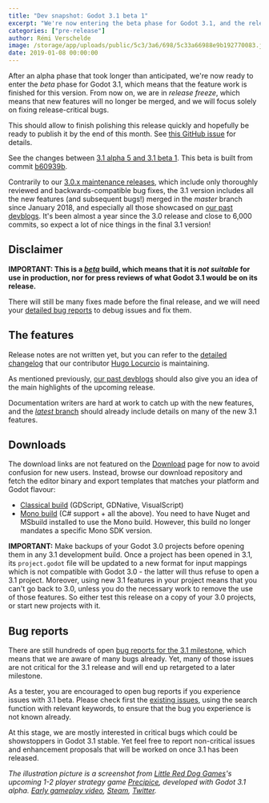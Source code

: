 ```yaml
---
title: "Dev snapshot: Godot 3.1 beta 1"
excerpt: "We're now entering the beta phase for Godot 3.1, and the release freeze, which means that only major bug fixes will now be merged in the master branch until 3.1 is released. This first development snapshot, 3.1 beta 1, brings a week's worth of bug fixes and enhancements merged in the master branch since the alpha 5 release."
categories: ["pre-release"]
author: Rémi Verschelde
image: /storage/app/uploads/public/5c3/3a6/698/5c33a66988e9b192770083.jpg
date: 2019-01-08 00:00:00
---
```


After an alpha phase that took longer than anticipated, we're now ready to enter the *beta* phase for Godot 3.1, which means that the feature work is finished for this version. From now on, we are in *release freeze*, which means that new features will no longer be merged, and we will focus solely on fixing release-critical bugs.

This should allow to finish polishing this release quickly and hopefully be ready to publish it by the end of this month. See [this GitHub issue](https://github.com/godotengine/godot/issues/24822) for details.

See the changes between [3.1 alpha 5 and 3.1 beta 1](https://github.com/godotengine/godot/compare/b60939be88d192b63798aec6e9b031d570048b8b...f7de2c0cb3793bd289b8465bcc9af54157a54e91). This beta is built from commit [b60939b](https://github.com/godotengine/godot/commit/b60939be88d192b63798aec6e9b031d570048b8b).

Contrarily to our [3.0.x maintenance releases](/article/maintenance-release-godot-3-0-6), which include only thoroughly reviewed and backwards-compatible bug fixes, the 3.1 version includes all the new features (and subsequent bugs!) merged in the *master* branch since January 2018, and especially all those showcased on [our past devblogs](/devblog). It's been almost a year since the 3.0 release and close to 6,000 commits, so expect a lot of nice things in the final 3.1 version!

## Disclaimer

**IMPORTANT: This is a [*beta*](https://en.wikipedia.org/wiki/Software_release_life_cycle#Beta) build, which means that it is *not suitable* for use in production, nor for press reviews of what Godot 3.1 would be on its release.**

There will still be many fixes made before the final release, and we will need your [detailed bug reports](https://github.com/godotengine/godot/issues) to debug issues and fix them.

## The features

Release notes are not written yet, but you can refer to the [detailed changelog](https://gist.github.com/Calinou/49aefe52ce8f67ffa3f743932123d14f) that our contributor [Hugo Locurcio](https://github.com/Calinou) is maintaining.

As mentioned previously, [our past devblogs](/devblog) should also give you an idea of the main highlights of the upcoming release.

Documentation writers are hard at work to catch up with the new features, and the [*latest* branch](http://docs.godotengine.org/en/latest/) should already include details on many of the new 3.1 features.

## Downloads

The download links are not featured on the [Download](/download) page for now to avoid confusion for new users. Instead, browse our download repository and fetch the editor binary and export templates that matches your platform and Godot flavour:

- [Classical build](https://github.com/godotengine/godot-builds/releases/3.1-beta1) (GDScript, GDNative, VisualScript)
- [Mono build](https://github.com/godotengine/godot-builds/releases/3.1-beta1) (C# support + all the above). You need to have Nuget and MSbuild installed to use the Mono build. However, this build no longer mandates a specific Mono SDK version.

**IMPORTANT:** Make backups of your Godot 3.0 projects before opening them in any 3.1 development build. Once a project has been opened in 3.1, its `project.godot` file will be updated to a new format for input mappings which is not compatible with Godot 3.0 - the latter will thus refuse to open a 3.1 project. Moreover, using new 3.1 features in your project means that you can't go back to 3.0, unless you do the necessary work to remove the use of those features. So either test this release on a copy of your 3.0 projects, or start new projects with it.

## Bug reports

There are still hundreds of open [bug reports for the 3.1 milestone](https://github.com/godotengine/godot/issues?q=is%3Aopen+is%3Aissue+milestone%3A3.1+label%3Abug), which means that we are aware of many bugs already. Yet, many of those issues are not critical for the 3.1 release and will end up retargeted to a later milestone.

As a tester, you are encouraged to open bug reports if you experience issues with 3.1 beta. Please check first the [existing issues](https://github.com/godotengine/godot/issues), using the search function with relevant keywords, to ensure that the bug you experience is not known already.

At this stage, we are mostly interested in critical bugs which could be showstoppers in Godot 3.1 stable. Yet feel free to report non-critical issues and enhancement proposals that will be worked on once 3.1 has been released.

*The illustration picture is a screenshot from [Little Red Dog Games](https://www.littlereddoggames.com)'s upcoming 1-2 player strategy game *[Precipice](https://www.littlereddoggames.com/precipice)*, developed with Godot 3.1 alpha. [Early gameplay video](https://www.youtube.com/watch?v=f3cBQouCGbs), [Steam](https://store.steampowered.com/app/951670/Precipice/), [Twitter](http://twitter.com/lrdgames).*
